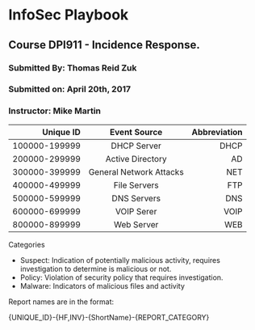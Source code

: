 # InfoSec Playbook 
## Course DPI911 - Incidence Response. 

### Submitted By: Thomas Reid Zuk
### Submitted on: April 20th, 2017
### Instructor: Mike Martin


Unique ID  | Event Source | Abbreviation|
------------:|:---------------:|---------------:
100000-199999 | DHCP Server | DHCP |
200000-299999 | Active Directory | AD |
300000-399999 | General Network Attacks | NET |
400000-499999 | File Servers | FTP |
500000-599999 | DNS Servers | DNS |
600000-699999 | VOIP Serer | VOIP |
800000-899999 | Web Server | WEB |


Categories

- Suspect: Indication of potentially malicious activity, requires investigation to determine is malicious or not.
- Policy: Violation of security policy that requires investigation.
- Malware: Indicators of malicious files and activity


Report names are in the format:

{UNIQUE_ID}-{HF,INV}-{ShortName}-{REPORT_CATEGORY}
